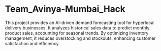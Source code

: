 # Team_Avinya-Mumbai_Hack
This project provides an AI-driven demand forecasting tool for hyperlocal delivery businesses. It analyzes historical sales data to predict monthly product sales, accounting for seasonal trends. By optimizing inventory management, it reduces overstocking and stockouts, enhancing customer satisfaction and efficiency.
